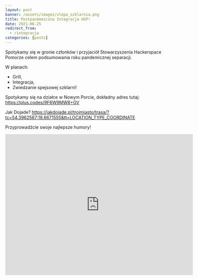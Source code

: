 ```yaml
---
layout: post
banner: /assets/images/vlepa_szklarnia.png
title: Postpandemiczna Integracja HSP!
date: 2021-06-25
redirect_from:
  - /integracja
categories: [posts]
---
```


Spotykamy się w gronie członków i przyjaciół Stowarzyszenia Hackerspace Pomorze celem podsumowania roku pandemicznej separacji.

W planach:

 * Grill,
 * Integracja,
 * Zwiedzanie spejsowej szklarni!

Spotykamy się na działce w Nowym Porcie, dokładny adres tutaj: https://plus.codes/9F6W9MW8+GV

Jak Dojade? https://jakdojade.pl/trojmiasto/trasa/?tc=54.3962567:18.6671555&tt=LOCATION_TYPE_COORDINATE

Przyprowadźcie swoje najlepsze humory!

<iframe src="https://www.google.com/maps/embed?pb=!1m18!1m12!1m3!1d2322.7768341505594!2d18.6671555!3d54.396256699999995!2m3!1f0!2f0!3f0!3m2!1i1024!2i768!4f13.1!3m3!1m2!1s0x0%3A0x0!2zNTTCsDIzJzQ2LjUiTiAxOMKwNDAnMDEuOCJF!5e0!3m2!1sen!2spl!4v1624572627298!5m2!1sen!2spl" width="600" height="450" style="border:0;" allowfullscreen="" loading="lazy"></iframe>
